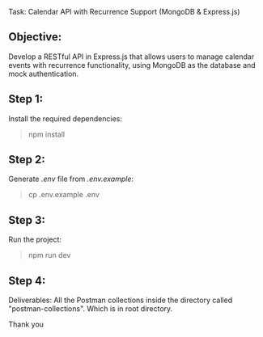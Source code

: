 Task: Calendar API with Recurrence Support (MongoDB & Express.js)

## Objective:

Develop a RESTful API in Express.js that allows users to manage calendar events with recurrence functionality, using MongoDB as the database and mock authentication.

## Step 1:

Install the required dependencies:

> npm install

## Step 2:

Generate _.env_ file from _.env.example_:

> cp .env.example .env

## Step 3:

Run the project:

> npm run dev

## Step 4:

Deliverables: All the Postman collections inside the directory called "postman-collections". Which is in root directory.

Thank you
